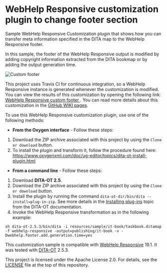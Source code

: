 # WebHelp Responsive customization plugin to change footer section

Sample WebHelp Responsive Customization plugin that shows how you can transfer meta information specified in the DITA map to the WebHelp Responsive footer.

In this sample, the footer of the WebHelp Responsive output is modified by adding copyright information extracted from the DITA bookmap or by adding the output generation time.

![Custom footer](https://github.com/radu-pisoi/com.oxygenxml.webhelp.responsive.custom.footer/blob/master/resources/gh-pages/jekyll/img/WH-XSLT-customization.png)

This project uses Travis CI for continuous integration, so a WebHelp Responsive instance is generated whenever the customization is modified. You can view the results of this customization by opening the following link: [WebHelp Responsive custom footer ](https://oxygenxml.github.io/com.oxygenxml.webhelp.responsive.custom.footer/it-book/index.html). You can read more details about this customization in the [GitHub WIKI pages](https://github.com/oxygenxml/com.oxygenxml.webhelp.responsive.custom.footer/wiki/WebHelp-Responsive-customization-plugin-to-change-footer-section).

To use this WebHelp Responsive customization plugin, use one of the following methods:

* **From the Oxygen interface** - Follow these steps:
1. Download the ZIP archive associated with this project by using the ``Clone or download`` button.
2. To install the plugin and transform it, follow the procedure found here: https://www.oxygenxml.com/doc/ug-editor/topics/dita-ot-install-plugin.html

* **From a command line** - Follow these steps:
1. Download **DITA-OT 2.5**.
2. Download the ZIP archive associated with this project by using the ``Clone or download`` button.
3. Install the plugin by running the command ``dita-ot-dir/bin/dita --install=plug-in-zip``. See more details in the [Installing plug-ins](http://www.dita-ot.org/2.5/dev_ref/plugins-installing.html) topic from the DITA-OT documentation.
4. Invoke the WebHelp Responsive transformation as in the following example:

```
sh dita-ot-2.5.3/bin/dita -i resources/sample/it-book/taskbook.ditamap -f webhelp-responsive -output=publishing/it-book -v -Dwebhelp.footer.add.generation.time=yes
```

This customization sample is compatible with [WebHelp Responsive](https://www.oxygenxml.com/xml_webhelp.html) 19.1. It was tested with [DITA-OT](http://www.dita-ot.org/) 2.5.3.

This project is licensed under the Apache License 2.0. For details, see the [LICENSE](https://github.com/radu-pisoi/com.oxygenxml.webhelp.responsive.custom.footer/blob/master/LICENSE) file at the top of this repository.
